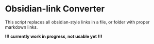 # Obsidian-link Converter
This script replaces all obsidian-style links in a file, or folder with proper markdown links.

**!!! currently work in progress, not usable yet !!!**
